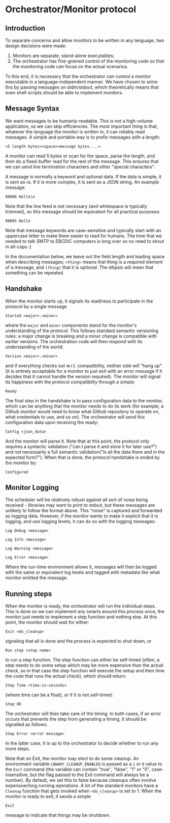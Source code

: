 # Orchestrator/Monitor protocol

## Introduction

To separate concerns and allow monitors to be written in any language, two design decisions were made:

1. Monitors are separate, stand-alone executables;
2. The orchestrator has fine-grained control of the monitoring code so that the monitoring code can focus
   on the actual scenarios.

To this end, it is necessary that the orchestrator can control a monitor executable in a language-independent
manner. We have chosen to solve this by passing messages on stdin/stdout, which theoretically means that even
shell scripts should be able to implement monitors.

## Message Syntax

We want messages to be humanly-readable. This is not a high-volume application, so we can skip efficiencies. The
most important thing is that, whatever the language the monitor is written in, it can reliably read messages. A simple
and portable way is to prefix messages with a length:

    <5 length bytes><space><message bytes....>

A monitor can read 5 bytes or scan for the space, parse the length, and then do a fixed-buffer read for the rest of the
message. This ensures that we can send line termination characters and other "special characters".

A message is normally a keyword and optional data. If the data is simple, it is sent as-is. If it is more complex, it
is sent as a JSON string. An example message:

    00006 Hello\n

Note that the line feed is not necessary (and whitespace is typically trimmed), so this message should be equivalent for
all practical purposes:

    00005 Hello

Note that message keywords are case-sensitive and typically start with an uppercase letter to make them easier to read
for humans. The time that we needed to talk SMTP to EBCDIC computers is long over so no need to shout in all-caps :)

In the documentation below, we leave out the field length and leading space when describing messages; `<thing>` means
that thing is a required element of a message, and `[thing]` that it is optional. The ellipsis will mean that something can
be repeated.

## Handshake

When the monitor starts up, it signals its readiness to participate in the protocol by a single message

    Started <major>.<minor>

where the `major` and `minor` components stand for the monitor's understanding of the protocol. This follows standard
semantic versioning rules: a major change is breaking and a minor change is compatible with earlier versions. The
orchestration code will then respond with its understanding of the world:

    Version <major>.<minor>

and if everything checks out w.r.t. compatibility, neither side will "hang up" (it is entirely acceptable for a monitor
to just exit with an error message if it decides that it cannot handle the version required). The monitor will signal
its happiness with the protocol compatibility through a simple:

    Ready

The final step in the handshake is to pass configuration data to the monitor, which can be anything that the monitor needs
to do its work (for example, a Github monitor would need to know what Github repository to operate on, what credentials to
use, and so on). The orchestrator will send this configuration data upon receiving the ready:

    Config <json_data>

And the monitor will parse it. Note that at this point, the protocol only requires a syntactic validation ("can I parse it
and store it for later use?") and not necessarily a full semantic validation("is all the data there and in the expected form?"). When
that is done, the protocol handshake is ended by the monitor by:

    Configured

## Monitor Logging

The scheduler will be relatively robust against all sort of noise being received - libraries may want to print to stdout, but
these messages are unlikely to follow the format above. This "noise" is captured and forwarded as logging data. However, if the
monitor wants to make it explicit that it is logging, and use logging levels, it can do so with the logging messages:

    Log Debug <message>

    Log Info <message>

    Log Warning <message>

    Log Error <message>

Where the run-time environment allows it, messages will then be logged with the same or equivalent log levels and tagged with
metadata like what monitor emitted the message.

## Running steps

When the monitor is ready, the orchestrator will run the individual steps. This is done so we can implement any smarts around
this process once, the monitor just needs to implement a step function and nothing else. At this point, the monitor should
wait for either:

    Exit <do_cleanup>

signaling that all is done and the process is expected to shut down, or

    Run step <step name>

to run a step function. The step function can either be self-timed (often, a step needs to do some setup which may be more expensive
than the actual check, so in that case the step function will execute the setup and then time the code that runs the actual check), which
should return:

    Step Time <time-in-seconds>

(where time can be a float), or if it is not self-timed:

    Step OK

The orchestrator will then take care of the timing. In both cases, if an error occurs that prevents the step from generating a timing,
it should be signalled as follows:

    Step Error <error message>

In the latter case, it is up to the orchestrator to decide whether to run any more steps.

Note that on Exit, the monitor may elect to do some cleanup. An environment variable `CANARY_CLEANUP_ENABLED` is passed as a `1` or
`0` value to the `Exit` command (the variable can contain "true", "false", "1" or "0", case-insensitive, but the flag passed to the
Exit command will always be a number). By default, we set this to false because cleanups often involve expensive/long running operations. A
lot of the standard monitors have a `Cleanup` function that gets invoked when `<do_cleanup>` is set to 1. When the monitor is ready
to exit, it sends a simple

    Exit

message to indicate that things may be shutdown.
